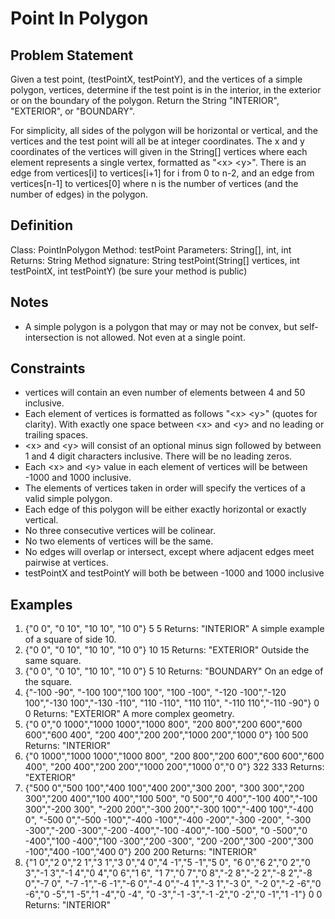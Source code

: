 # Point In Polygon

## Problem Statement

Given a test point, (testPointX, testPointY), and the vertices of a simple polygon, vertices, determine if the test point is in the interior, in the exterior or on the boundary of the polygon. Return the String "INTERIOR", "EXTERIOR", or "BOUNDARY".

For simplicity, all sides of the polygon will be horizontal or vertical, and the vertices and the test point will all be at integer coordinates. The x and y coordinates of the vertices will given in the String[] vertices where each element represents a single vertex, formatted as "\<x> \<y>". There is an edge from vertices[i] to vertices[i+1] for i from 0 to n-2, and an edge from vertices[n-1] to vertices[0] where n is the number of vertices (and the number of edges) in the polygon.

## Definition

Class: PointInPolygon
Method: testPoint
Parameters: String[], int, int
Returns: String
Method signature: String testPoint(String[] vertices, int testPointX, int testPointY)
(be sure your method is public)

## Notes

- A simple polygon is a polygon that may or may not be convex, but self-intersection is not allowed. Not even at a single point.

## Constraints

- vertices will contain an even number of elements between 4 and 50 inclusive.
- Each element of vertices is formatted as follows "\<x> \<y>" (quotes for clarity). With exactly one space between \<x> and \<y> and no leading or trailing spaces.
- \<x> and \<y> will consist of an optional minus sign followed by between 1 and 4 digit characters inclusive. There will be no leading zeros.
- Each \<x> and \<y> value in each element of vertices will be between -1000 and 1000 inclusive.
- The elements of vertices taken in order will specify the vertices of a valid simple polygon.
- Each edge of this polygon will be either exactly horizontal or exactly vertical.
- No three consecutive vertices will be colinear.
- No two elements of vertices will be the same.
- No edges will overlap or intersect, except where adjacent edges meet pairwise at vertices.
- testPointX and testPointY will both be between -1000 and 1000 inclusive

## Examples

1. {"0 0", "0 10", "10 10", "10 0"} 5 5 Returns: "INTERIOR" A simple example of a square of side 10.
2. {"0 0", "0 10", "10 10", "10 0"} 10 15 Returns: "EXTERIOR" Outside the same square.
3. {"0 0", "0 10", "10 10", "10 0"} 5 10 Returns: "BOUNDARY" On an edge of the square.
4. {"-100 -90", "-100 100","100 100", "100 -100", "-120 -100","-120 100","-130 100","-130 -110", "110 -110", "110 110", "-110 110","-110 -90"} 0 0 Returns: "EXTERIOR" A more complex geometry.
5. {"0 0","0 1000","1000 1000","1000 800", "200 800","200 600","600 600","600 400", "200 400","200 200","1000 200","1000 0"} 100 500 Returns: "INTERIOR"
6. {"0 1000","1000 1000","1000 800", "200 800","200 600","600 600","600 400", "200 400","200 200","1000 200","1000 0","0 0"} 322 333 Returns: "EXTERIOR"
7. {"500 0","500 100","400 100","400 200","300 200", "300 300","200 300","200 400","100 400","100 500", "0 500","0 400","-100 400","-100 300","-200 300", "-200 200","-300 200","-300 100","-400 100","-400 0", "-500 0","-500 -100","-400 -100","-400 -200","-300 -200", "-300 -300","-200 -300","-200 -400","-100 -400","-100 -500", "0 -500","0 -400","100 -400","100 -300","200 -300", "200 -200","300 -200","300 -100","400 -100","400 0"} 200 200 Returns: "INTERIOR"
8. {"1 0","2 0","2 1","3 1","3 0","4 0","4 -1","5 -1","5 0", "6 0","6 2","0 2","0 3","-1 3","-1 4","0 4","0 6","1 6", "1 7","0 7","0 8","-2 8","-2 2","-8 2","-8 0","-7 0", "-7 -1","-6 -1","-6 0","-4 0","-4 1","-3 1","-3 0", "-2 0","-2 -6","0 -6","0 -5","1 -5","1 -4","0 -4", "0 -3","-1 -3","-1 -2","0 -2","0 -1","1 -1"} 0 0 Returns: "INTERIOR"
